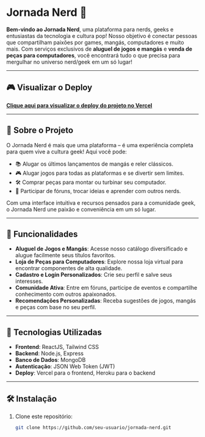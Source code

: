 # Jornada Nerd 🚀  

**Bem-vindo ao Jornada Nerd**, uma plataforma para nerds, geeks e entusiastas da tecnologia e cultura pop! Nosso objetivo é conectar pessoas que compartilham paixões por games, mangás, computadores e muito mais. Com serviços exclusivos de **aluguel de jogos e mangás** e **venda de peças para computadores**, você encontrará tudo o que precisa para mergulhar no universo nerd/geek em um só lugar!  

---
## 🎮 Visualizar o Deploy
[**Clique aqui para visualizar o deploy do projeto no Vercel**](https://jornada-nerd-ov5i.vercel.app/)

---
## 📖 Sobre o Projeto  

O Jornada Nerd é mais que uma plataforma – é uma experiência completa para quem vive a cultura geek! Aqui você pode:  
- 📚 Alugar os últimos lançamentos de mangás e reler clássicos.  
- 🎮 Alugar jogos para todas as plataformas e se divertir sem limites.  
- 🛠️ Comprar peças para montar ou turbinar seu computador.  
- 💬 Participar de fóruns, trocar ideias e aprender com outros nerds.  

Com uma interface intuitiva e recursos pensados para a comunidade geek, o Jornada Nerd une paixão e conveniência em um só lugar.

---

## 🌟 Funcionalidades  

- **Aluguel de Jogos e Mangás**: Acesse nosso catálogo diversificado e alugue facilmente seus títulos favoritos.  
- **Loja de Peças para Computadores**: Explore nossa loja virtual para encontrar componentes de alta qualidade.  
- **Cadastro e Login Personalizados**: Crie seu perfil e salve seus interesses.  
- **Comunidade Ativa**: Entre em fóruns, participe de eventos e compartilhe conhecimento com outros apaixonados.  
- **Recomendações Personalizadas**: Receba sugestões de jogos, mangás e peças com base no seu perfil.  

---

## 🚀 Tecnologias Utilizadas  

- **Frontend**: ReactJS, Tailwind CSS  
- **Backend**: Node.js, Express  
- **Banco de Dados**: MongoDB  
- **Autenticação**: JSON Web Token (JWT)  
- **Deploy**: Vercel para o frontend, Heroku para o backend  

---

## 🛠️ Instalação  

1. Clone este repositório:  
   ```bash
   git clone https://github.com/seu-usuario/jornada-nerd.git

